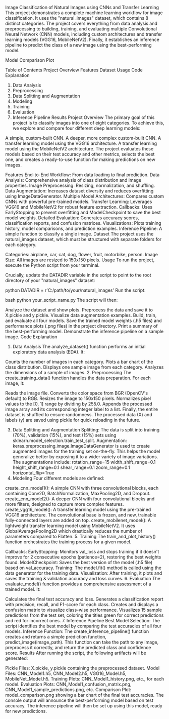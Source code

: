 Image Classification of Natural Images using CNNs and Transfer Learning
This project demonstrates a complete machine learning workflow for image classification. It uses the "natural_images" dataset, which contains 8 distinct categories. The project covers everything from data analysis and preprocessing to building, training, and evaluating multiple Convolutional Neural Network (CNN) models, including custom architectures and transfer learning models (VGG16, MobileNetV2). Finally, it establishes an inference pipeline to predict the class of a new image using the best-performing model.

Model Comparison Plot

Table of Contents
Project Overview
Features
Dataset
Usage
Code Explanation
1. Data Analysis
2. Preprocessing
3. Data Splitting and Augmentation
4. Modeling
5. Training
6. Evaluation
7. Inference Pipeline
Results
Project Overview
The primary goal of this project is to classify images into one of eight categories. To achieve this, we explore and compare four different deep learning models:

A simple, custom-built CNN.
A deeper, more complex custom-built CNN.
A transfer learning model using the VGG16 architecture.
A transfer learning model using the MobileNetV2 architecture.
The project evaluates these models based on their test accuracy and other metrics, selects the best one, and creates a ready-to-use function for making predictions on new images.

Features
End-to-End Workflow: From data loading to final prediction.
Data Analysis: Comprehensive analysis of class distribution and image properties.
Image Preprocessing: Resizing, normalization, and shuffling.
Data Augmentation: Increases dataset diversity and reduces overfitting using ImageDataGenerator.
Multiple Model Architectures: Compares custom CNNs with powerful pre-trained models.
Transfer Learning: Leverages VGG16 and MobileNetV2 for robust feature extraction.
Callbacks: Uses EarlyStopping to prevent overfitting and ModelCheckpoint to save the best model weights.
Detailed Evaluation: Generates accuracy scores, classification reports, and confusion matrices.
Visualizations: Plots training history, model comparisons, and prediction examples.
Inference Pipeline: A simple function to classify a single image.
Dataset
The project uses the natural_images dataset, which must be structured with separate folders for each category.

Categories: airplane, car, cat, dog, flower, fruit, motorbike, person.
Image Size: All images are resized to 150x150 pixels.
Usage
To run the project, execute the Python script from your terminal.

Crucially, update the DATADIR variable in the script to point to the root directory of your "natural_images" dataset:

python
DATADIR = r'C:/path/to/your/natural_images'
Run the script:

bash
python your_script_name.py
The script will then:

Analyze the dataset and show plots.
Preprocess the data and save it to X.pickle and y.pickle.
Visualize data augmentation examples.
Build, train, and evaluate all four models.
Save the trained model weights (.h5 files) and performance plots (.png files) in the project directory.
Print a summary of the best-performing model.
Demonstrate the inference pipeline on a sample image.
Code Explanation
1. Data Analysis
The analyze_dataset() function performs an initial exploratory data analysis (EDA). It:

Counts the number of images in each category.
Plots a bar chart of the class distribution.
Displays one sample image from each category.
Analyzes the dimensions of a sample of images.
2. Preprocessing
The create_training_data() function handles the data preparation. For each image, it:

Reads the image file.
Converts the color space from BGR (OpenCV's default) to RGB.
Resizes the image to 150x150 pixels.
Normalizes pixel values to the [0, 1] range by dividing by 255.0.
Appends the processed image array and its corresponding integer label to a list.
Finally, the entire dataset is shuffled to ensure randomness. The processed data (X) and labels (y) are saved using pickle for quick reloading in the future.

3. Data Splitting and Augmentation
Splitting: The data is split into training (70%), validation (15%), and test (15%) sets using sklearn.model_selection.train_test_split.
Augmentation: keras.preprocessing.image.ImageDataGenerator is used to create augmented images for the training set on-the-fly. This helps the model generalize better by exposing it to a wider variety of image variations. The augmentations include:
rotation_range=15
width_shift_range=0.1
height_shift_range=0.1
shear_range=0.1
zoom_range=0.1
horizontal_flip=True
4. Modeling
Four different models are defined:

create_cnn_model1(): A simple CNN with three convolutional blocks, each containing Conv2D, BatchNormalization, MaxPooling2D, and Dropout.
create_cnn_model2(): A deeper CNN with four convolutional blocks and more filters, designed to capture more complex features.
create_vgg16_model(): A transfer learning model using the pre-trained VGG16 architecture. The convolutional base is frozen, and new, trainable fully-connected layers are added on top.
create_mobilenet_model(): A lightweight transfer learning model using MobileNetV2. It uses GlobalAveragePooling2D which drastically reduces the number of parameters compared to Flatten.
5. Training
The train_and_plot_history() function orchestrates the training process for a given model.

Callbacks:
EarlyStopping: Monitors val_loss and stops training if it doesn't improve for 2 consecutive epochs (patience=2), restoring the best weights found.
ModelCheckpoint: Saves the best version of the model (.h5 file) based on val_accuracy.
Training: The model.fit() method is called using the data generator for the training data.
Visualization: After training, it plots and saves the training & validation accuracy and loss curves.
6. Evaluation
The evaluate_model() function provides a comprehensive assessment of a trained model. It:

Calculates the final test accuracy and loss.
Generates a classification report with precision, recall, and F1-score for each class.
Creates and displays a confusion matrix to visualize class-wise performance.
Visualizes 15 sample predictions from the test set, coloring the titles green for correct predictions and red for incorrect ones.
7. Inference Pipeline
Best Model Selection: The script identifies the best model by comparing the test accuracies of all four models.
Inference Function: The create_inference_pipeline() function creates and returns a simple prediction function, predict_image(image_path). This function can take the path to any image, preprocess it correctly, and return the predicted class and confidence score.
Results
After running the script, the following artifacts will be generated:

Pickle Files: X.pickle, y.pickle containing the preprocessed dataset.
Model Files: CNN_Model1.h5, CNN_Model2.h5, VGG16_Model.h5, MobileNet_Model.h5.
Training Plots: CNN_Model1_history.png, etc., for each model.
Evaluation Plots: CNN_Model1_confusion_matrix.png, CNN_Model1_sample_predictions.png, etc.
Comparison Plot: model_comparison.png showing a bar chart of the final test accuracies.
The console output will announce the best-performing model based on test accuracy. The inference pipeline will then be set up using this model, ready for new predictions.
